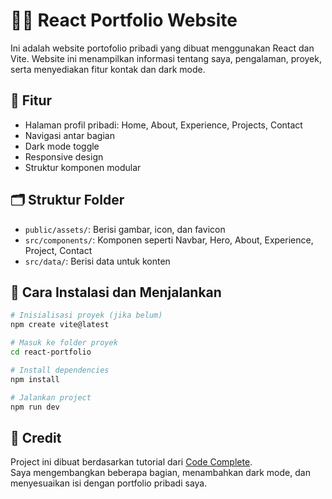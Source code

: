 # 🧑‍💻 React Portfolio Website

Ini adalah website portofolio pribadi yang dibuat menggunakan React dan Vite. Website ini menampilkan informasi tentang saya, pengalaman, proyek, serta menyediakan fitur kontak dan dark mode.

## 📄 Fitur

- Halaman profil pribadi: Home, About, Experience, Projects, Contact
- Navigasi antar bagian
- Dark mode toggle
- Responsive design
- Struktur komponen modular

## 🗂️ Struktur Folder

- `public/assets/`: Berisi gambar, icon, dan favicon
- `src/components/`: Komponen seperti Navbar, Hero, About, Experience, Project, Contact
- `src/data/`: Berisi data untuk konten

## 🚀 Cara Instalasi dan Menjalankan

```bash
# Inisialisasi proyek (jika belum)
npm create vite@latest

# Masuk ke folder proyek
cd react-portfolio

# Install dependencies
npm install

# Jalankan project
npm run dev

```
## 🙏 Credit

Project ini dibuat berdasarkan tutorial dari [Code Complete](https://youtu.be/YQCDUJ6hhNY?si=pCXBLLT5lS--Y35k).  
Saya mengembangkan beberapa bagian, menambahkan dark mode, dan menyesuaikan isi dengan portfolio pribadi saya.

